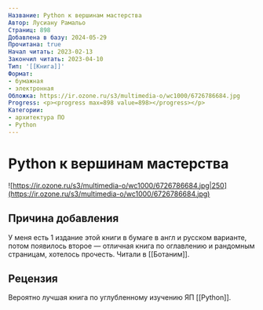 ```yaml
---
Название: Python к вершинам мастерства
Автор: Лусиану Рамальо
Страниц: 898
Добавлена в базу: 2024-05-29
Прочитана: true
Начал читать: 2023-02-13
Закончил читать: 2023-04-10
Тип: '[[Книга]]'
Формат:
- бумажная
- электронная
Обложка: https://ir.ozone.ru/s3/multimedia-o/wc1000/6726786684.jpg
Progress: <p><progress max=898 value=898></progress></p>
Категории:
- архитектура ПО
- Python
---
```

# Python к вершинам мастерства

![https://ir.ozone.ru/s3/multimedia-o/wc1000/6726786684.jpg|250](https://ir.ozone.ru/s3/multimedia-o/wc1000/6726786684.jpg)

## Причина добавления

У меня есть 1 издание этой книги в бумаге в англ и русском варианте, потом появилось второе — отличная книга по оглавлению и рандомным страницам, хотелось прочесть. Читали в [[Ботаним]].

## Рецензия

Вероятно лучшая книга по углубленному изучению ЯП [[Python]].